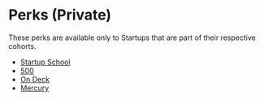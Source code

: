 # Perks (Private)

These perks are available only to Startups that are part of their respective cohorts.

- [Startup School](https://www.startupschool.org)
- [500](https://500.co)
- [On Deck](https://community.beondeck.com/perks)
- [Mercury](https://mercury.com/perks)